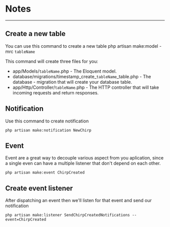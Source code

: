 # Notes
---
## Create a new table
You can use this command to create a new table php artisan make:model -mrc `tableName`

This command will create three files for you:

- app/Models/`tableName`.php - The Eloquent model.
- database/migrations/timestamp_create_`tableName`_table.php - The database - migration that will create your database table.
- app/Http/Controller/`tableName`.php - The HTTP controller that will take incoming requests and return responses.
## Notification
Use this command to create notification
```
php artisan make:notification NewChirp
```

## Event
Event are a great way to decouple various aspect from you aplication, since a single even can have a multiple listener that don't depend on each other.
```
php artisan make:event ChirpCreated
```

## Create event listener
After dispatching an event then we'll listen for that event and send our notification

```
php artisan make:listener SendChirpCreatedNotifications --event=ChirpCreated
```